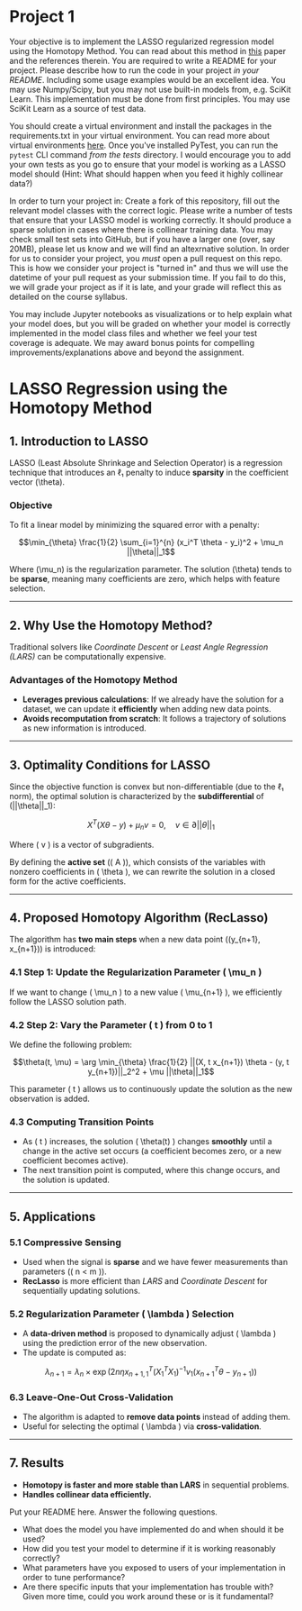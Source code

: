 # Project 1 

Your objective is to implement the LASSO regularized regression model using the Homotopy Method. You can read about this method in [this](https://people.eecs.berkeley.edu/~elghaoui/Pubs/hom_lasso_NIPS08.pdf) paper and the references therein. You are required to write a README for your project. Please describe how to run the code in your project *in your README*. Including some usage examples would be an excellent idea. You may use Numpy/Scipy, but you may not use built-in models from, e.g. SciKit Learn. This implementation must be done from first principles. You may use SciKit Learn as a source of test data.

You should create a virtual environment and install the packages in the requirements.txt in your virtual environment. You can read more about virtual environments [here](https://docs.python.org/3/library/venv.html). Once you've installed PyTest, you can run the `pytest` CLI command *from the tests* directory. I would encourage you to add your own tests as you go to ensure that your model is working as a LASSO model should (Hint: What should happen when you feed it highly collinear data?)

In order to turn your project in: Create a fork of this repository, fill out the relevant model classes with the correct logic. Please write a number of tests that ensure that your LASSO model is working correctly. It should produce a sparse solution in cases where there is collinear training data. You may check small test sets into GitHub, but if you have a larger one (over, say 20MB), please let us know and we will find an altexrnative solution. In order for us to consider your project, you *must* open a pull request on this repo. This is how we consider your project is "turned in" and thus we will use the datetime of your pull request as your submission time. If you fail to do this, we will grade your project as if it is late, and your grade will reflect this as detailed on the course syllabus. 

You may include Jupyter notebooks as visualizations or to help explain what your model does, but you will be graded on whether your model is correctly implemented in the model class files and whether we feel your test coverage is adequate. We may award bonus points for compelling improvements/explanations above and beyond the assignment.

# LASSO Regression using the Homotopy Method

## 1. Introduction to LASSO
LASSO (Least Absolute Shrinkage and Selection Operator) is a regression technique that introduces an ℓ₁ penalty to induce **sparsity** in the coefficient vector \(\theta\).

### Objective
To fit a linear model by minimizing the squared error with a penalty:
```math
\min_{\theta} \frac{1}{2} \sum_{i=1}^{n} (x_i^T \theta - y_i)^2 + \mu_n ||\theta||_1
```
Where \(\mu_n\) is the regularization parameter. The solution \(\theta\) tends to be **sparse**, meaning many coefficients are zero, which helps with feature selection.

---

## 2. Why Use the Homotopy Method?
Traditional solvers like *Coordinate Descent* or *Least Angle Regression (LARS)* can be computationally expensive.

### Advantages of the Homotopy Method
- **Leverages previous calculations**: If we already have the solution for a dataset, we can update it **efficiently** when adding new data points.
- **Avoids recomputation from scratch**: It follows a trajectory of solutions as new information is introduced.

---

## 3. Optimality Conditions for LASSO
Since the objective function is convex but non-differentiable (due to the ℓ₁ norm), the optimal solution is characterized by the **subdifferential** of \(||\theta||_1\):
```math
X^T (X \theta - y) + \mu_n v = 0, \quad v \in \partial ||\theta||_1
```
Where \( v \) is a vector of subgradients.

By defining the **active set** (\( A \)), which consists of the variables with nonzero coefficients in \( \theta \), we can rewrite the solution in a closed form for the active coefficients.

---

## 4. Proposed Homotopy Algorithm (RecLasso)
The algorithm has **two main steps** when a new data point \((y_{n+1}, x_{n+1})\) is introduced:

### 4.1 Step 1: Update the Regularization Parameter \( \mu_n \)
If we want to change \( \mu_n \) to a new value \( \mu_{n+1} \), we efficiently follow the LASSO solution path.

### 4.2 Step 2: Vary the Parameter \( t \) from 0 to 1
We define the following problem:
```math
\theta(t, \mu) = \arg \min_{\theta} \frac{1}{2} ||(X, t x_{n+1}) \theta - (y, t y_{n+1})||_2^2 + \mu ||\theta||_1
```
This parameter \( t \) allows us to continuously update the solution as the new observation is added.

### 4.3 Computing Transition Points
- As \( t \) increases, the solution \( \theta(t) \) changes **smoothly** until a change in the active set occurs (a coefficient becomes zero, or a new coefficient becomes active).
- The next transition point is computed, where this change occurs, and the solution is updated.

---

## 5. Applications
### 5.1 Compressive Sensing
- Used when the signal is **sparse** and we have fewer measurements than parameters (\( n < m \)).
- **RecLasso** is more efficient than *LARS* and *Coordinate Descent* for sequentially updating solutions.

### 5.2 Regularization Parameter \( \lambda \) Selection
- A **data-driven method** is proposed to dynamically adjust \( \lambda \) using the prediction error of the new observation.
- The update is computed as:
```math
\lambda_{n+1} = \lambda_n \times \exp\left(2n \eta x_{n+1,1}^T (X_1^T X_1)^{-1} v_1 (x_{n+1}^T \theta - y_{n+1})\right)
```

### 6.3 Leave-One-Out Cross-Validation
- The algorithm is adapted to **remove data points** instead of adding them.
- Useful for selecting the optimal \( \lambda \) via **cross-validation**.

---

## 7. Results
- **Homotopy is faster and more stable than LARS** in sequential problems.
- **Handles collinear data efficiently.**

Put your README here. Answer the following questions.

* What does the model you have implemented do and when should it be used?
* How did you test your model to determine if it is working reasonably correctly?
* What parameters have you exposed to users of your implementation in order to tune performance? 
* Are there specific inputs that your implementation has trouble with? Given more time, could you work around these or is it fundamental?

